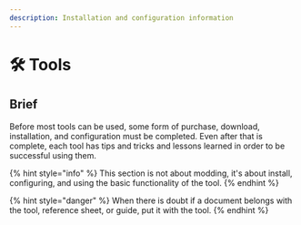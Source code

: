 ```yaml
---
description: Installation and configuration information
---
```


# 🛠 Tools

## **Brief**

Before most tools can be used, some form of purchase, download, installation, and configuration must be completed. Even after that is complete, each tool has tips and tricks and lessons learned in order to be successful using them.

{% hint style="info" %}
This section is not about modding, it's about install, configuring, and using the basic functionality of the tool.
{% endhint %}

{% hint style="danger" %}
When there is doubt if a document belongs with the tool, reference sheet, or guide, put it with the tool.
{% endhint %}
